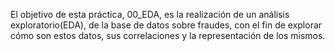 

El objetivo de esta práctica, 00_EDA, es la realización de un análisis exploratorio(EDA), de la base de datos sobre fraudes, 
con el fin de explorar cómo son estos datos, sus correlaciones y la representación de los mismos.
